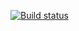[![Build status](https://ci.appveyor.com/api/projects/status/og722h9fo2rwxqmj?svg=true)](https://ci.appveyor.com/project/Zicio/set)